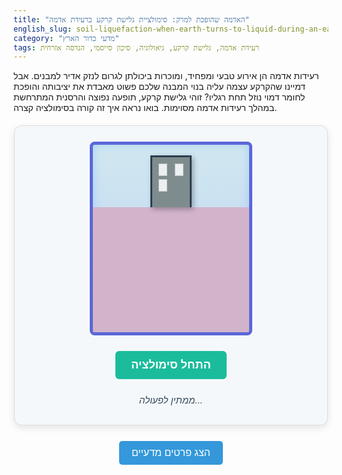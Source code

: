 ```yaml
---
title: "האדמה שהופכת למרק: סימולציית גלישת קרקע ברעידת אדמה"
english_slug: soil-liquefaction-when-earth-turns-to-liquid-during-an-earthquake
category: "מדעי כדור הארץ"
tags: רעידת אדמה, גלישת קרקע, גיאולוגיה, סיכון סייסמי, הנדסה אזרחית
---
```

<p>רעידות אדמה הן אירוע טבעי ומפחיד, ומוכרות ביכולתן לגרום לנזק אדיר למבנים. אבל דמיינו שהקרקע עצמה עליה בנוי המבנה שלכם פשוט מאבדת את יציבותה והופכת לחומר דמוי נוזל תחת רגליו? זוהי גלישת קרקע, תופעה נפוצה והרסנית המתרחשת במהלך רעידות אדמה מסוימות. בואו נראה איך זה קורה בסימולציה קצרה.</p>

<div id="simulation-container">
    <div id="tank">
        <div id="water"></div>
        <div id="soil"></div>
        <div id="building">
            <div class="window"></div>
            <div class="window"></div>
            <div class="window"></div>
        </div>
        <div id="soil-surface-overlay"></div> <!-- For visual effects like bubbles/movement -->
        <div id="sand-boils-container"></div> <!-- Container for dynamic sand boils -->
    </div>
     <div id="controls">
        <button id="shake-button">התחל סימולציה</button>
    </div>
    <div id="status-message">ממתין לפעולה...</div>
</div>

<style>
/* גלובליים ותצוגת הקונטיינר */
#simulation-container {
    display: flex;
    flex-direction: column;
    align-items: center;
    margin: 20px auto;
    padding: 25px;
    border: 1px solid #ddd;
    border-radius: 12px;
    max-width: 450px;
    background-color: #f5f8fa; /* בהיר ואוורירי */
    box-shadow: 0 4px 12px rgba(0,0,0,0.1);
    font-family: 'Arial', sans-serif; /* גופן נקי */
    position: relative; /* להכיל אלמנטים אבסולוטיים אם נרצה */
}

#tank {
    width: 250px; /* רוחב גדול יותר */
    height: 300px; /* גובה גדול יותר */
    border: 5px solid #5a67d8; /* צבע כחול סגול עשיר יותר */
    border-radius: 8px;
    position: relative;
    overflow: hidden;
    margin-bottom: 25px;
    background: linear-gradient(to bottom, rgba(173, 216, 230, 0.5), rgba(100, 149, 237, 0.4)); /* רקע כחול בהיר-בינוני לזכוכית */
    box-shadow: inset 0 0 15px rgba(0, 123, 255, 0.2); /* אפקט זכוכית פנימי */
}

#water {
    position: absolute;
    bottom: 0;
    left: 0;
    width: 100%;
    height: 150px; /* מפלס מים קבוע */
    background-color: rgba(0, 123, 255, 0.6); /* כחול מעט שקוף */
    z-index: 0;
    /* הוספת אפקט מים עדין - קשה ללא SVG/Canvas, נשתמש בגרדיאנט או אנימציה פשוטה */
     background: linear-gradient(to top, rgba(0, 123, 255, 0.7), rgba(0, 123, 255, 0.3));
     filter: saturate(1.2); /* להדגיש מעט את הצבע */
}

#soil {
    position: absolute;
    bottom: 0;
    left: 0;
    width: 100%;
    height: 200px; /* גובה שכבת הקרקע */
    background-color: #d2b48c; /* צבע חול/אדמה */
    z-index: 1;
    transition: background-color 1s ease-in-out, opacity 1s ease-in-out; /* מעבר חלק לצבע/שקיפות בעת גלישה */
    /* אפקט טקסטורה עדינה */
    background-image: url('data:image/svg+xml;base64,PHN2ZyB4bWxucz0iaHR0cDovL3d3dy53My5vcmcvMjAwMC9zdmciIHdpZHRoPSI0IiBoZWlnaHQ9IjQiPgo8cmVjdCB3aWR0aD0iNCIgaGVpZ2h0PSI0IiBmaWxsPSIjZDJiNGNjIj48L3JlY3Q+CjxjaXJjbGUgeD0iMSIgeT0iMSIgcj0iMC41IiBmaWxsPSIjY2JhMGE0Ij48L2NpcmNsZT4KPGNpcmNsZSB4PSIzIiB5PSIzIiByPSIwLjUiIGZpbGw9IiNjYmEwYTQiPjwvY2lyY2xlPgo8L3N2Zz4='); /* דוגמת גרגרים מינימלית */
    background-size: 4px 4px;
}

/* מצב קרקע נוזלית */
#soil.liquefied {
    background-color: #a08a6a; /* צבע כהה ורטוב יותר */
    opacity: 0.7; /* להראות מעט את המים שמתחת/מתערבבים */
     /* אפקט תנועה או בועות */
    background-image: url('data:image/svg+xml;base64,PHN2ZyB4bWxucz0iaHR0cDovL3d3dy53My5vcmcvMjAwMC9zdmciIHdpZHRoPSI2IiBoZWlnaHQ9IjYiPgo8cmVjdCB3aWR0aD0iNiIgaGVpZ2h0PSI2IiBmaWxsPSIjYTBsYThhNiI+PC9yZWN0Pgo8Y2lyY2xlIHg9IjMiIHk9IjMiIHI9IjEiIGZpbGw9IiM3NTY0NDQiIG9wYWNpdHk9IjAuNSI+PC9jaXJjbGU+Cjwvc3ZnPg=='); /* דוגמת 'בועות' או ערבוב */
    background-size: 6px 6px;
    animation: soil-disturb 1s infinite linear; /* אנימציה עדינה לערבוב */
}

@keyframes soil-disturb {
    0% { background-position: 0 0; }
    100% { background-position: 6px 6px; }
}


#building {
    position: absolute;
    bottom: 200px; /* התחלה מעל הקרקע */
    left: 50%;
    transform: translateX(-50%);
    width: 60px; /* רחב יותר */
    height: 80px; /* גבוה יותר */
    background-color: #7f8c8d; /* צבע בניין אפור נעים */
    border: 3px solid #2c3e50; /* בורדר כהה יותר */
    border-bottom: none; /* גג שטוח */
    z-index: 2;
    transition: bottom 4s ease-in, transform 4s ease-in; /* מעבר חלק לשקיעה והטיה אפשרית */
     box-shadow: 3px 3px 8px rgba(0,0,0,0.3);
}

#building .window {
    width: 12px;
    height: 18px;
    background-color: #ecf0f1; /* צבע חלון בהיר */
    border: 1px solid #bdc3c7;
    position: absolute;
}

#building .window:nth-child(1) { top: 10px; left: 10px; }
#building .window:nth-child(2) { top: 10px; right: 10px; }
#building .window:nth-child(3) { top: 35px; left: 10px; }
/* ניתן להוסיף עוד חלונות */


/* מיקום הבניין לאחר שקיעה */
#building.sunk {
    bottom: 20px; /* שוקע נמוך יותר */
    transform: translateX(-50%) rotate(5deg); /* שוקע ומעט נוטה */
}


/* שכבת כיסוי לפני הקרקע לאפקטים עיליים */
#soil-surface-overlay {
    position: absolute;
    bottom: 200px; /* מתחיל מעל הקרקע */
    left: 0;
    width: 100%;
    height: 10px; /* שכבה דקה */
    z-index: 3; /* מעל הבניין */
    pointer-events: none; /* לא להפריע ללחיצות */
    opacity: 0; /* נסתר בהתחלה */
     transition: opacity 0.5s ease-in;
}

/* אפקט בעבוע/מזרקות קלות */
#soil-surface-overlay.active {
    opacity: 1;
     background: radial-gradient(circle at 50% 100%, rgba(0, 123, 255, 0.4) 0%, rgba(0, 123, 255, 0) 80%);
    animation: surface-boil 1.5s infinite linear; /* אנימציה עדינה של "הרתחה" */
}

@keyframes surface-boil {
    0% { transform: translateY(0); opacity: 1; }
    50% { transform: translateY(-3px); opacity: 0.8; }
    100% { transform: translateY(0); opacity: 1; }
}

/* קונטיינר למזרקות חול דינמיות */
#sand-boils-container {
    position: absolute;
    bottom: 200px; /* מעל הקרקע */
    left: 0;
    width: 100%;
    height: 30px; /* גובה אזור למזרקות */
    z-index: 4; /* מעל הכל */
    pointer-events: none;
    overflow: hidden; /* לחתוך מזרקות שיוצאות מהמסגרת */
}

/* סגנון למזרקת חול בודדת - תיווצר ב-JS */
.sand-boil {
    position: absolute;
    bottom: 0; /* מתחיל מהשכבה התחתונה של הקונטיינר */
    width: 8px;
    height: 8px;
    background-color: #cba0a4; /* צבע חול רטוב */
    border-radius: 50%; /* צורה עגולה */
    opacity: 0;
    transform: translate(-50%, 0) scale(0.5); /* מוסתר וקטן בהתחלה */
    animation: boil-erupt 1.5s ease-out forwards; /* אנימציית התפרצות */
}

@keyframes boil-erupt {
    0% { opacity: 0; transform: translate(-50%, 0) scale(0.5); }
    30% { opacity: 1; transform: translate(-50%, -10px) scale(1); }
    70% { opacity: 1; transform: translate(-50%, -25px) scale(0.8); }
    100% { opacity: 0; transform: translate(-50%, -30px) scale(0.6); }
}


#controls {
    margin-bottom: 15px;
}


#shake-button {
    padding: 12px 25px;
    font-size: 18px;
    cursor: pointer;
    background-color: #1abc9c; /* טורקיז ירוק מושך */
    color: white;
    border: none;
    border-radius: 6px;
    transition: background-color 0.3s ease, transform 0.1s ease;
    font-weight: bold;
}

#shake-button:hover {
    background-color: #16a085;
}

#shake-button:active {
    transform: scale(0.98); /* אפקט לחיצה */
}

#shake-button:disabled {
    background-color: #bdc3c7; /* אפור בהיר */
    cursor: not-allowed;
    transform: scale(1);
}

#status-message {
    margin-top: 10px;
    font-size: 15px;
    color: #34495e; /* כחול אפור כהה */
    min-height: 1.5em; /* שמירת מקום לטקסט */
    text-align: center;
    font-style: italic;
}

/* Shaking Animation for the tank */
@keyframes shake {
  0% { transform: translateX(0) translateY(0); }
  25% { transform: translateX(-8px) translateY(3px); } /* טלטול משולב */
  50% { transform: translateX(8px) translateY(-3px); }
  75% { transform: translateX(-6px) translateY(2px); }
  100% { transform: translateX(0) translateY(0); }
}

.shaking #tank {
  animation: shake 0.4s ease-in-out infinite; /* אנימציה חזקה ומהירה יותר */
}

/* Explanation Styling */
#toggle-explanation {
    display: block; /* Make it a block element */
    margin: 25px auto; /* Center it */
    padding: 10px 20px;
    font-size: 16px;
    cursor: pointer;
    background-color: #3498db; /* כחול מעודן */
    color: white;
    border: none;
    border-radius: 5px;
    transition: background-color 0.3s ease;
    font-weight: normal;
}

#toggle-explanation:hover {
    background-color: #2980b9;
}

#explanation {
    margin-top: 20px;
    padding: 20px;
    border: 1px dashed #3498db;
    border-radius: 8px;
    background-color: #ecf0f1; /* רקע בהיר להסבר */
    line-height: 1.6; /* רווח שורות נוח לקריאה */
}

#explanation h2, #explanation h3 {
    color: #2c3e50; /* כותרות כהות */
    margin-top: 20px;
    margin-bottom: 10px;
    border-bottom: 1px solid #bdc3c7; /* קו תחתון עדין */
    padding-bottom: 5px;
}

#explanation p {
    margin-bottom: 15px;
}

#explanation ul {
    margin-bottom: 15px;
    padding-left: 25px; /* הזחה לרשימה */
}

#explanation li {
    margin-bottom: 10px;
    line-height: 1.5;
}

#explanation strong {
    color: #e74c3c; /* הדגשה באדום לתנאים/השלכות */
}

</style>

<button id="toggle-explanation">הצג פרטים מדעיים</button>

<div id="explanation" style="display: none;">
    <h2>מהי גלישת קרקע (Liquefaction)?</h2>
    <p>דמיינו שקרקע יכולה להתנהג כמו נוזל צמיג לרגע קצר. זוהי בדיוק גלישת קרקע: תופעה בה <strong>קרקע רוויה במים</strong> מאבדת את חוזקה ויציבותה כתוצאה מטלטול פתאומי, לרוב ברעידת אדמה. במקום לשאת משקל, היא פשוט 'נמסה'.</p>

    <h2>מתי ולמה זה קורה?</h2>
    <p>התופעה דורשת צירוף של מספר גורמים:</p>
    <ul>
        <li>**סוג קרקע:** בדרך כלל מדובר בקרקעות גרגיריות (שאינן מלוכדות, כמו חול או טין) שבהן החללים בין הגרגרים יחסית גדולים.</li>
        <li>**נוכחות מים:** מפלס מי התהום חייב להיות גבוה, כך שמרבית החללים בקרקע מלאים במים.</li>
        <li>**טלטול חזק:** רעידת אדמה עוצמתית מספקת אנרגיה כדי לגרום לגרגירים לאבד מגע זה עם זה.</li>
    </ul>
    <p><strong>התהליך הפיזיקלי:</strong> בקרקע רגילה, גרגירי החול או הטין נוגעים זה בזה ונושאים את העומס (משקל המבנה והקרקע) באמצעות חיכוך. כאשר מגיעים גלי הרעידה, הם גורמים לגרגרים לזוז ולהתארגן מחדש במהירות. הסידור מחדש הזה מקטין את הנפח הכולל של הקרקע אך המים הכלואים בתוך החללים אינם יכולים לצאת החוצה במהירות. הדבר גורם לעלייה דרמטית בלחץ המים בתוך הנקבוביות. הלחץ העולה של המים למעשה "דוחף" את הגרגרים זה מזה ומפחית את הלחץ היעיל שפועל בין הגרגרים. כשהלחץ היעיל מתקרב לאפס, הקרקע מאבדת את חוזק הגזירה שלה לחלוטין ומתנהגת כמו נוזל. מים וחול עשויים אף לפרוץ לפני השטח במזרקות הנקראות "מזרקות חול" (sand boils).</p>

    <h2>ההשלכות על מבנים ותשתיות</h2>
    <p>קרקע שאינה יציבה היא מתכון לאסון עבור כל מה שבנוי עליה או בתוכה:</p>
    <ul>
        <li>**שקיעה והטיה:** מבנים כבדים כמו בתים ובניינים יכולים לשקוע לתוך הקרקע "הנוזלית" או להטות בצורה מסוכנת.</li>
        <li>**ציפה:** מבנים קלים יחסית או אלמנטים תת-קרקעיים (כמו צינורות ביוב או מיכלים) עלולים לצוף כלפי מעלה.</li>
        <li>**התפשטות לרוחב (Lateral Spreading):** גושי קרקע נוזלית על שיפועים עדינים יכולים לנוע לרוחב ולגרום נזק לגשרים, כבישים וצנרת תת-קרקעית.</li>
        <li>**כשל מדרונות:** במדרונות תלולים יותר, גלישת קרקע יכולה להוביל למפולות קרקע הרסניות.</li>
    </ul>

    <h2>כיצד מתמודדים עם הסיכון?</h2>
    <p>מהנדסי קרקע פיתחו שיטות שונות כדי לצמצם את הסיכון באזורים פגיעים:</p>
    <ul>
        <li>**שיפור הקרקע:** הגדלת צפיפות הקרקע (למשל על ידי דחיסה) או הזרקת חומרים לתוכה כדי לחבר את הגרגרים.</li>
        <li>**ניקוז:** יצירת נתיבים למים להתפזר במהירות במהלך הרעידה ומניעת עליית לחץ מי הנקבוביות.</li>
        <li>**יסודות עמוקים:** בניית יסודות (כמו כלונסאות) שחודרים דרך שכבת הקרקע הפגיעה ומגיעים לשכבה יציבה ועמוקה יותר.</li>
    </ul>
</div>

<script>
document.addEventListener('DOMContentLoaded', () => {
    const shakeButton = document.getElementById('shake-button');
    const tank = document.getElementById('tank');
    const soil = document.getElementById('soil');
    const building = document.getElementById('building');
    const statusMessage = document.getElementById('status-message');
    const explanationDiv = document.getElementById('explanation');
    const toggleExplanationButton = document.getElementById('toggle-explanation');
    const sandBoilsContainer = document.getElementById('sand-boils-container');
    const soilSurfaceOverlay = document.getElementById('soil-surface-overlay');


    // Initial state constants
    const initialBuildingBottom = 200; // Corresponds to initial soil height
    const finalBuildingBottom = 20; // Arbitrary low value near tank bottom
    const shakeDuration = 2000; // Duration of shaking animation in ms
    const liquefactionStartDelay = 1000; // Delay after shaking starts before liquefaction visuals begin
    const sinkingDuration = 4000; // Matches CSS transition duration for sinking

    // State variables
    let simulationActive = false;
    let sandBoilInterval = null;

    // --- Helper Functions ---

    // Function to create and animate a single sand boil
    function createSandBoil() {
        const boil = document.createElement('div');
        boil.classList.add('sand-boil');

        // Random horizontal position within the tank
        const randomLeft = Math.random() * 90 + 5; // 5% to 95% width
        boil.style.left = randomLeft + '%';

        sandBoilsContainer.appendChild(boil);

        // Remove the element after its animation finishes
        boil.addEventListener('animationend', () => {
            boil.remove();
        });
    }

    // Function to start creating sand boils periodically
    function startSandBoils() {
        // Clear any existing interval
        stopSandBoils();
        // Create boils every X milliseconds
        sandBoilInterval = setInterval(createSandBoil, 300); // Adjust frequency
        // Create a few immediately
         for (let i = 0; i < 3; i++) {
            // Add slight delay for initial boils
             setTimeout(createSandBoil, i * 100);
         }
    }

    // Function to stop creating sand boils
    function stopSandBoils() {
        if (sandBoilInterval) {
            clearInterval(sandBoilInterval);
            sandBoilInterval = null;
        }
         // Remove any leftover boils
         sandBoilsContainer.innerHTML = '';
    }


    // --- Simulation Logic ---

    // Reset function
    function resetSimulation() {
        simulationActive = false;

        // Reset building position and state
        building.style.transition = 'none'; // Disable transition for reset
        building.style.bottom = initialBuildingBottom + 'px';
        building.classList.remove('sunk');

        // Reset soil state
        soil.classList.remove('liquefied');
        soilSurfaceOverlay.classList.remove('active'); // Hide surface effect

        // Stop and remove sand boils
        stopSandBoils();


        // Reset tank animation
        tank.classList.remove('shaking');

        // Reset status message
        statusMessage.textContent = 'ממתין לפעולה...';

        // Reset button state and text
        shakeButton.disabled = false;
        shakeButton.textContent = 'התחל סימולציה';

        // Force reflow to apply transition: none before re-enabling
        void building.offsetWidth;
        // Re-enable building transition
        building.style.transition = `bottom ${sinkingDuration / 1000}s ease-in, transform ${sinkingDuration / 1000}s ease-in`;
    }

    // Event listener for shake button
    shakeButton.addEventListener('click', () => {
        // If simulation is already active (shaking or sinking), do nothing
        if (simulationActive) {
            return;
        }

        // If the button says "הפעל מחדש", call reset and return
        if (shakeButton.textContent === 'הפעל מחדש') {
             resetSimulation();
             return;
        }

        // --- Start new simulation ---
        simulationActive = true;
        shakeButton.disabled = true;
        shakeButton.textContent = '...רעידת אדמה מתרחשת...'; // Update button text to indicate process

        // 1. Start Shaking
        statusMessage.textContent = '...טלטול חזק מתחיל...';
        tank.classList.add('shaking');


        // 2. After a delay, start liquefaction visuals and sinking
        setTimeout(() => {
             // Stop shaking animation
             tank.classList.remove('shaking');
             statusMessage.textContent = '...הקרקע מאבדת יציבות...';

            // Apply liquefied state to soil visuals
            soil.classList.add('liquefied');
            soilSurfaceOverlay.classList.add('active'); // Activate surface effect

            // Start sand boils
            startSandBoils();

            // Start building sinking animation
            building.classList.add('sunk');
             statusMessage.textContent = '...המבנה שוקע...';

            // 3. After sinking animation ends, update status and button
            setTimeout(() => {
                // Stop sand boils and surface effect once simulation state stabilizes
                stopSandBoils();
                 soilSurfaceOverlay.classList.remove('active'); // Ensure surface effect stops

                statusMessage.textContent = 'המבנה שקע עקב גלישת קרקע!'; // Final message

                // Enable button again for reset/replay
                shakeButton.textContent = 'הפעל מחדש';
                shakeButton.disabled = false;
                simulationActive = false; // Simulation ended

            }, sinkingDuration); // Matches the CSS transition duration

        }, shakeDuration); // Duration of shaking before liquefaction starts visuals and sinking
    });


    // --- Explanation Toggle ---
    toggleExplanationButton.addEventListener('click', () => {
        const isHidden = explanationDiv.style.display === 'none';
        explanationDiv.style.display = isHidden ? 'block' : 'none';
        toggleExplanationButton.textContent = isHidden ? 'הסתר פרטים מדעיים' : 'הצג פרטים מדעיים';
    });

    // --- Initial Setup ---
    resetSimulation(); // Ensure simulation is in a clean state on load
});
</script>
```